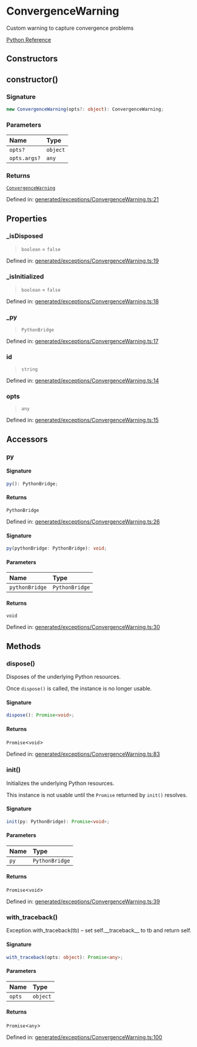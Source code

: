 # ConvergenceWarning

Custom warning to capture convergence problems

[Python Reference](https://scikit-learn.org/stable/modules/generated/sklearn.exceptions.ConvergenceWarning.html)

## Constructors

## constructor()

### Signature

```ts
new ConvergenceWarning(opts?: object): ConvergenceWarning;
```

### Parameters

| Name | Type |
| :------ | :------ |
| `opts?` | `object` |
| `opts.args?` | `any` |

### Returns

[`ConvergenceWarning`](ConvergenceWarning.md)

Defined in:  [generated/exceptions/ConvergenceWarning.ts:21](https://github.com/transitive-bullshit/scikit-learn-ts/blob/f6c1fce/packages/sklearn/src/generated/exceptions/ConvergenceWarning.ts#L21)

## Properties

### \_isDisposed

> `boolean`  = `false`

Defined in:  [generated/exceptions/ConvergenceWarning.ts:19](https://github.com/transitive-bullshit/scikit-learn-ts/blob/f6c1fce/packages/sklearn/src/generated/exceptions/ConvergenceWarning.ts#L19)

### \_isInitialized

> `boolean`  = `false`

Defined in:  [generated/exceptions/ConvergenceWarning.ts:18](https://github.com/transitive-bullshit/scikit-learn-ts/blob/f6c1fce/packages/sklearn/src/generated/exceptions/ConvergenceWarning.ts#L18)

### \_py

> `PythonBridge`

Defined in:  [generated/exceptions/ConvergenceWarning.ts:17](https://github.com/transitive-bullshit/scikit-learn-ts/blob/f6c1fce/packages/sklearn/src/generated/exceptions/ConvergenceWarning.ts#L17)

### id

> `string`

Defined in:  [generated/exceptions/ConvergenceWarning.ts:14](https://github.com/transitive-bullshit/scikit-learn-ts/blob/f6c1fce/packages/sklearn/src/generated/exceptions/ConvergenceWarning.ts#L14)

### opts

> `any`

Defined in:  [generated/exceptions/ConvergenceWarning.ts:15](https://github.com/transitive-bullshit/scikit-learn-ts/blob/f6c1fce/packages/sklearn/src/generated/exceptions/ConvergenceWarning.ts#L15)

## Accessors

### py

#### Signature

```ts
py(): PythonBridge;
```

#### Returns

`PythonBridge`

Defined in:  [generated/exceptions/ConvergenceWarning.ts:26](https://github.com/transitive-bullshit/scikit-learn-ts/blob/f6c1fce/packages/sklearn/src/generated/exceptions/ConvergenceWarning.ts#L26)

#### Signature

```ts
py(pythonBridge: PythonBridge): void;
```

#### Parameters

| Name | Type |
| :------ | :------ |
| `pythonBridge` | `PythonBridge` |

#### Returns

`void`

Defined in: [generated/exceptions/ConvergenceWarning.ts:30](https://github.com/transitive-bullshit/scikit-learn-ts/blob/f6c1fce/packages/sklearn/src/generated/exceptions/ConvergenceWarning.ts#L30)

## Methods

### dispose()

Disposes of the underlying Python resources.

Once `dispose()` is called, the instance is no longer usable.

#### Signature

```ts
dispose(): Promise<void>;
```

#### Returns

`Promise`\<`void`\>

Defined in:  [generated/exceptions/ConvergenceWarning.ts:83](https://github.com/transitive-bullshit/scikit-learn-ts/blob/f6c1fce/packages/sklearn/src/generated/exceptions/ConvergenceWarning.ts#L83)

### init()

Initializes the underlying Python resources.

This instance is not usable until the `Promise` returned by `init()` resolves.

#### Signature

```ts
init(py: PythonBridge): Promise<void>;
```

#### Parameters

| Name | Type |
| :------ | :------ |
| `py` | `PythonBridge` |

#### Returns

`Promise`\<`void`\>

Defined in:  [generated/exceptions/ConvergenceWarning.ts:39](https://github.com/transitive-bullshit/scikit-learn-ts/blob/f6c1fce/packages/sklearn/src/generated/exceptions/ConvergenceWarning.ts#L39)

### with\_traceback()

Exception.with\_traceback(tb) – set self.\_\_traceback\_\_ to tb and return self.

#### Signature

```ts
with_traceback(opts: object): Promise<any>;
```

#### Parameters

| Name | Type |
| :------ | :------ |
| `opts` | `object` |

#### Returns

`Promise`\<`any`\>

Defined in:  [generated/exceptions/ConvergenceWarning.ts:100](https://github.com/transitive-bullshit/scikit-learn-ts/blob/f6c1fce/packages/sklearn/src/generated/exceptions/ConvergenceWarning.ts#L100)
